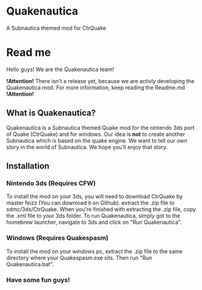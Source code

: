 # Quakenautica
A Subnautica themed mod for CtrQuake 
# Read me

Hello guys! We are the Quakenautica team!

**!Attention!** There isn't a release yet, because we are activly developing the Quakenautica mod. For more information, keep reading the Readme.md **!Attention!**

## What is Quakenautica?

Quakenautica is a Subnautica themed Quake mod for the nintendo 3ds port of Quake (CtrQuake) and for windows.
Our idea is **not** to create another Subnautica which is based on the quake engine. We want to tell our own story in the world of Subnautica. We hope you'll enjoy that story.

## Installation

### Nintendo 3ds (Requires CFW)
To install the mod on your 3ds, you will need to download CtrQuake by master feizz (You can download it on Github).
extract the .zip file to sdmc/3ds/CtrQuake. When you're finished with extracting the .zip file, copy the .xml file to your 3ds folder. To run Quakenautica, simply got to the homebrew launcher, navigate to 3ds and click on "Run Quakenautica".

### Windows (Requires Quakespasm)

To install the mod on your windows pc, extract the .zip file to the same directory where your Quakespasm.exe sits. Then run "Run Quakenautica.bat".

### Have some fun guys!
